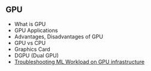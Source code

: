 ## GPU
- What is GPU
- GPU Applications
- Advantages, Disadvantages of GPU
- GPU vs CPU
- Graphics Card
- DGPU (Dual GPU)
- [Troubleshooting ML Workload on GPU infrastructure](https://code-with-amitk.github.io/Motherboard/GPU/Troubleshooting/ML_Workload/Monitoring_Pipeline.html)
